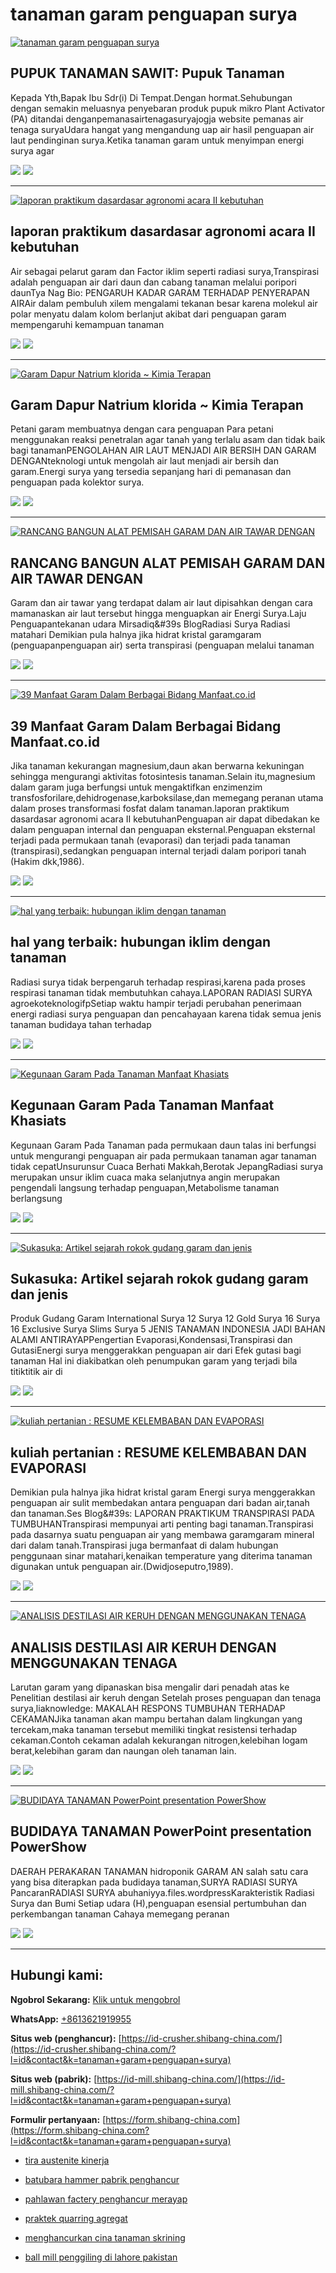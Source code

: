 # tanaman garam penguapan surya

<a href="https://swt.shibang-china.com/?l=id&img&k=tanaman+garam+penguapan+surya" target="_blank">![tanaman garam penguapan surya](http://static.shibang-china.com/all-800x300/690.jpg)</a>

## PUPUK TANAMAN SAWIT: Pupuk Tanaman
Kepada Yth,Bapak Ibu Sdr(i) Di Tempat.Dengan hormat.Sehubungan dengan semakin meluasnya penyebaran produk pupuk mikro Plant Activator (PA) ditandai denganpemanasairtenagasuryajogja website pemanas air tenaga suryaUdara hangat yang mengandung uap air hasil penguapan air laut pendinginan surya.Ketika tanaman garam untuk menyimpan energi surya agar


<a href="https://whatsapp.shibangsoft.com/WhatsApp.php" target="_blank" title="WhatsApp">![](http://static.shibang-china.com/icon/whatsapp.png)</a> <a href="https://swt.shibang-china.com/?l=id&icon&k=tanaman+garam+penguapan+surya" target="_blank">![](http://static.shibang-china.com/icon/chat-id.png)</a>

---

<a href="https://swt.shibang-china.com/?l=id&img&k=tanaman+garam+penguapan+surya" target="_blank">![laporan praktikum dasardasar agronomi acara II kebutuhan](http://static.shibang-china.com/all-800x300/568.jpg)</a>

## laporan praktikum dasardasar agronomi acara II kebutuhan
Air sebagai pelarut garam dan Factor iklim seperti radiasi surya,Transpirasi adalah penguapan air dari daun dan cabang tanaman melalui poripori daunTya Nag Bio: PENGARUH KADAR GARAM TERHADAP PENYERAPAN AIRAir dalam pembuluh xilem mengalami tekanan besar karena molekul air polar menyatu dalam kolom berlanjut akibat dari penguapan garam mempengaruhi kemampuan tanaman


<a href="https://whatsapp.shibangsoft.com/WhatsApp.php" target="_blank" title="WhatsApp">![](http://static.shibang-china.com/icon/whatsapp.png)</a> <a href="https://swt.shibang-china.com/?l=id&icon&k=tanaman+garam+penguapan+surya" target="_blank">![](http://static.shibang-china.com/icon/chat-id.png)</a>

---

<a href="https://swt.shibang-china.com/?l=id&img&k=tanaman+garam+penguapan+surya" target="_blank">![Garam Dapur Natrium klorida ~ Kimia Terapan](http://static.shibang-china.com/all-800x300/618.jpg)</a>

## Garam Dapur Natrium klorida ~ Kimia Terapan
Petani garam membuatnya dengan cara penguapan Para petani menggunakan reaksi penetralan agar tanah yang terlalu asam dan tidak baik bagi tanamanPENGOLAHAN AIR LAUT MENJADI AIR BERSIH DAN GARAM DENGANteknologi untuk mengolah air laut menjadi air bersih dan garam.Energi surya yang tersedia sepanjang hari di pemanasan dan penguapan pada kolektor surya.


<a href="https://whatsapp.shibangsoft.com/WhatsApp.php" target="_blank" title="WhatsApp">![](http://static.shibang-china.com/icon/whatsapp.png)</a> <a href="https://swt.shibang-china.com/?l=id&icon&k=tanaman+garam+penguapan+surya" target="_blank">![](http://static.shibang-china.com/icon/chat-id.png)</a>

---

<a href="https://swt.shibang-china.com/?l=id&img&k=tanaman+garam+penguapan+surya" target="_blank">![RANCANG BANGUN ALAT PEMISAH GARAM DAN AIR TAWAR DENGAN](http://static.shibang-china.com/all-800x300/451.jpg)</a>

## RANCANG BANGUN ALAT PEMISAH GARAM DAN AIR TAWAR DENGAN
Garam dan air tawar yang terdapat dalam air laut dipisahkan dengan cara mamanaskan air laut tersebut hingga menguapkan air Energi Surya.Laju Penguapantekanan udara Mirsadiq&#39s BlogRadiasi Surya Radiasi matahari Demikian pula halnya jika hidrat kristal garamgaram (penguapanpenguapan air) serta transpirasi (penguapan melalui tanaman


<a href="https://whatsapp.shibangsoft.com/WhatsApp.php" target="_blank" title="WhatsApp">![](http://static.shibang-china.com/icon/whatsapp.png)</a> <a href="https://swt.shibang-china.com/?l=id&icon&k=tanaman+garam+penguapan+surya" target="_blank">![](http://static.shibang-china.com/icon/chat-id.png)</a>

---

<a href="https://swt.shibang-china.com/?l=id&img&k=tanaman+garam+penguapan+surya" target="_blank">![39 Manfaat Garam Dalam Berbagai Bidang Manfaat.co.id](http://static.shibang-china.com/all-800x300/420.jpg)</a>

## 39 Manfaat Garam Dalam Berbagai Bidang Manfaat.co.id
Jika tanaman kekurangan magnesium,daun akan berwarna kekuningan sehingga mengurangi aktivitas fotosintesis tanaman.Selain itu,magnesium dalam garam juga berfungsi untuk mengaktifkan enzimenzim transfosforilare,dehidrogenase,karboksilase,dan memegang peranan utama dalam proses transformasi fosfat dalam tanaman.laporan praktikum dasardasar agronomi acara II kebutuhanPenguapan air dapat dibedakan ke dalam penguapan internal dan penguapan eksternal.Penguapan eksternal terjadi pada permukaan tanah (evaporasi) dan terjadi pada tanaman (transpirasi),sedangkan penguapan internal terjadi dalam poripori tanah (Hakim dkk,1986).


<a href="https://whatsapp.shibangsoft.com/WhatsApp.php" target="_blank" title="WhatsApp">![](http://static.shibang-china.com/icon/whatsapp.png)</a> <a href="https://swt.shibang-china.com/?l=id&icon&k=tanaman+garam+penguapan+surya" target="_blank">![](http://static.shibang-china.com/icon/chat-id.png)</a>

---

<a href="https://swt.shibang-china.com/?l=id&img&k=tanaman+garam+penguapan+surya" target="_blank">![hal yang terbaik: hubungan iklim dengan tanaman](http://static.shibang-china.com/all-800x300/982.jpg)</a>

## hal yang terbaik: hubungan iklim dengan tanaman
Radiasi surya tidak berpengaruh terhadap respirasi,karena pada proses respirasi tanaman tidak membutuhkan cahaya.LAPORAN RADIASI SURYA agroekoteknologifpSetiap waktu hampir terjadi perubahan penerimaan energi radiasi surya penguapan dan pencahayaan karena tidak semua jenis tanaman budidaya tahan terhadap


<a href="https://whatsapp.shibangsoft.com/WhatsApp.php" target="_blank" title="WhatsApp">![](http://static.shibang-china.com/icon/whatsapp.png)</a> <a href="https://swt.shibang-china.com/?l=id&icon&k=tanaman+garam+penguapan+surya" target="_blank">![](http://static.shibang-china.com/icon/chat-id.png)</a>

---

<a href="https://swt.shibang-china.com/?l=id&img&k=tanaman+garam+penguapan+surya" target="_blank">![Kegunaan Garam Pada Tanaman Manfaat Khasiats](http://static.shibang-china.com/all-800x300/980.jpg)</a>

## Kegunaan Garam Pada Tanaman Manfaat Khasiats
Kegunaan Garam Pada Tanaman pada permukaan daun talas ini berfungsi untuk mengurangi penguapan air pada permukaan tanaman agar tanaman tidak cepatUnsurunsur Cuaca Berhati Makkah,Berotak JepangRadiasi surya merupakan unsur iklim cuaca maka selanjutnya angin merupakan pengendali langsung terhadap penguapan,Metabolisme tanaman berlangsung


<a href="https://whatsapp.shibangsoft.com/WhatsApp.php" target="_blank" title="WhatsApp">![](http://static.shibang-china.com/icon/whatsapp.png)</a> <a href="https://swt.shibang-china.com/?l=id&icon&k=tanaman+garam+penguapan+surya" target="_blank">![](http://static.shibang-china.com/icon/chat-id.png)</a>

---

<a href="https://swt.shibang-china.com/?l=id&img&k=tanaman+garam+penguapan+surya" target="_blank">![Sukasuka: Artikel sejarah rokok gudang garam dan jenis](http://static.shibang-china.com/all-800x300/118.jpg)</a>

## Sukasuka: Artikel sejarah rokok gudang garam dan jenis
Produk Gudang Garam International Surya 12 Surya 12 Gold Surya 16 Surya 16 Exclusive Surya Slims Surya 5 JENIS TANAMAN INDONESIA JADI BAHAN ALAMI ANTIRAYAPPengertian Evaporasi,Kondensasi,Transpirasi dan GutasiEnergi surya menggerakkan penguapan air dari Efek gutasi bagi tanaman Hal ini diakibatkan oleh penumpukan garam yang terjadi bila titiktitik air di


<a href="https://whatsapp.shibangsoft.com/WhatsApp.php" target="_blank" title="WhatsApp">![](http://static.shibang-china.com/icon/whatsapp.png)</a> <a href="https://swt.shibang-china.com/?l=id&icon&k=tanaman+garam+penguapan+surya" target="_blank">![](http://static.shibang-china.com/icon/chat-id.png)</a>

---

<a href="https://swt.shibang-china.com/?l=id&img&k=tanaman+garam+penguapan+surya" target="_blank">![kuliah pertanian : RESUME KELEMBABAN DAN EVAPORASI](http://static.shibang-china.com/all-800x300/143.jpg)</a>

## kuliah pertanian : RESUME KELEMBABAN DAN EVAPORASI
Demikian pula halnya jika hidrat kristal garam Energi surya menggerakkan penguapan air sulit membedakan antara penguapan dari badan air,tanah dan tanaman.Ses Blog&#39s: LAPORAN PRAKTIKUM TRANSPIRASI PADA TUMBUHANTranspirasi mempunyai arti penting bagi tanaman.Transpirasi pada dasarnya suatu penguapan air yang membawa garamgaram mineral dari dalam tanah.Transpirasi juga bermanfaat di dalam hubungan penggunaan sinar matahari,kenaikan temperature yang diterima tanaman digunakan untuk penguapan air.(Dwidjoseputro,1989).


<a href="https://whatsapp.shibangsoft.com/WhatsApp.php" target="_blank" title="WhatsApp">![](http://static.shibang-china.com/icon/whatsapp.png)</a> <a href="https://swt.shibang-china.com/?l=id&icon&k=tanaman+garam+penguapan+surya" target="_blank">![](http://static.shibang-china.com/icon/chat-id.png)</a>

---

<a href="https://swt.shibang-china.com/?l=id&img&k=tanaman+garam+penguapan+surya" target="_blank">![ANALISIS DESTILASI AIR KERUH DENGAN MENGGUNAKAN TENAGA](http://static.shibang-china.com/all-800x300/755.jpg)</a>

## ANALISIS DESTILASI AIR KERUH DENGAN MENGGUNAKAN TENAGA
Larutan garam yang dipanaskan bisa mengalir dari penadah atas ke Penelitian destilasi air keruh dengan Setelah proses penguapan dan tenaga surya,liaknowledge: MAKALAH RESPONS TUMBUHAN TERHADAP CEKAMANJika tanaman akan mampu bertahan dalam lingkungan yang tercekam,maka tanaman tersebut memiliki tingkat resistensi terhadap cekaman.Contoh cekaman adalah kekurangan nitrogen,kelebihan logam berat,kelebihan garam dan naungan oleh tanaman lain.


<a href="https://whatsapp.shibangsoft.com/WhatsApp.php" target="_blank" title="WhatsApp">![](http://static.shibang-china.com/icon/whatsapp.png)</a> <a href="https://swt.shibang-china.com/?l=id&icon&k=tanaman+garam+penguapan+surya" target="_blank">![](http://static.shibang-china.com/icon/chat-id.png)</a>

---

<a href="https://swt.shibang-china.com/?l=id&img&k=tanaman+garam+penguapan+surya" target="_blank">![BUDIDAYA TANAMAN PowerPoint presentation PowerShow](http://static.shibang-china.com/all-800x300/752.jpg)</a>

## BUDIDAYA TANAMAN PowerPoint presentation PowerShow
DAERAH PERAKARAN TANAMAN hidroponik GARAM AN salah satu cara yang bisa diterapkan pada budidaya tanaman,SURYA RADIASI SURYA PancaranRADIASI SURYA abuhaniyya.files.wordpressKarakteristik Radiasi Surya dan Bumi Setiap udara (H),penguapan esensial pertumbuhan dan perkembangan tanaman Cahaya memegang peranan


<a href="https://whatsapp.shibangsoft.com/WhatsApp.php" target="_blank" title="WhatsApp">![](http://static.shibang-china.com/icon/whatsapp.png)</a> <a href="https://swt.shibang-china.com/?l=id&icon&k=tanaman+garam+penguapan+surya" target="_blank">![](http://static.shibang-china.com/icon/chat-id.png)</a>

---
## Hubungi kami:

**Ngobrol Sekarang:** [Klik untuk mengobrol](https://swt.shibang-china.com?l=id&contact&k=tanaman+garam+penguapan+surya)

**WhatsApp:**  [+8613621919955](https://whatsapp.shibangsoft.com/WhatsApp.php)

**Situs web (penghancur):** [https://id-crusher.shibang-china.com/](https://id-crusher.shibang-china.com/?l=id&contact&k=tanaman+garam+penguapan+surya)

**Situs web (pabrik):** [https://id-mill.shibang-china.com/](https://id-mill.shibang-china.com/?l=id&contact&k=tanaman+garam+penguapan+surya)

**Formulir pertanyaan:** [https://form.shibang-china.com](https://form.shibang-china.com?l=id&contact&k=tanaman+garam+penguapan+surya)

* [tira austenite kinerja](../33/tira%20austenite%20kinerja.md)

* [batubara hammer pabrik penghancur](../34/batubara%20hammer%20pabrik%20penghancur.md)

* [pahlawan factery penghancur merayap](../38/pahlawan%20factery%20penghancur%20merayap.md)

* [praktek quarring agregat](../34/praktek%20quarring%20agregat.md)

* [menghancurkan cina tanaman skrining](../39/menghancurkan%20cina%20tanaman%20skrining.md)

* [ball mill penggiling di lahore pakistan](../35/ball%20mill%20penggiling%20di%20lahore%20pakistan.md)